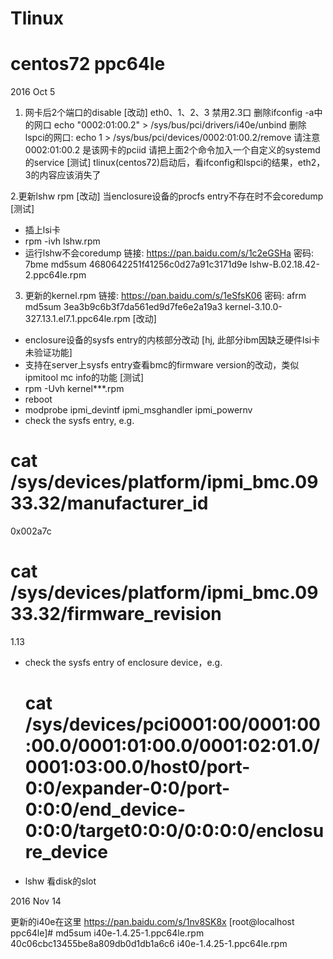 # Tlinux
# centos72 ppc64le
2016 Oct 5

1. 网卡后2个端口的disable
[改动]
 eth0、1、2、3 禁用2.3口
删除ifconfig -a中的网口
 echo "0002:01:00.2" >  /sys/bus/pci/drivers/i40e/unbind 
删除 lspci的网口:
 echo 1 > /sys/bus/pci/devices/0002\:01\:00.2/remove
请注意0002:01:00.2 是该网卡的pciid
请把上面2个命令加入一个自定义的systemd的service
[测试]
tlinux(centos72)启动后，看ifconfig和lspci的结果，eth2，3的内容应该消失了

2.更新lshw rpm
[改动]
当enclosure设备的procfs entry不存在时不会coredump
[测试]
 - 插上lsi卡
 - rpm -ivh lshw.rpm
 - 运行lshw不会coredump
链接: https://pan.baidu.com/s/1c2eGSHa 密码: 7bme
md5sum 4680642251f41256c0d27a91c3171d9e  lshw-B.02.18.42-2.ppc64le.rpm

3. 更新的kernel.rpm
链接: https://pan.baidu.com/s/1eSfsK06 密码: afrm
md5sum 3ea3b9c6b3f7da561ed9d7fe6e2a19a3  kernel-3.10.0-327.13.1.el7.1.ppc64le.rpm
[改动]
- enclosure设备的sysfs entry的内核部分改动 [hj, 此部分ibm因缺乏硬件lsi卡未验证功能]
- 支持在server上sysfs entry查看bmc的firmware version的改动，类似ipmitool mc info的功能
[测试]
- rpm -Uvh kernel***.rpm
- reboot
- modprobe ipmi_devintf ipmi_msghandler ipmi_powernv
- check the sysfs entry, e.g.
 # cat /sys/devices/platform/ipmi_bmc.0933.32/manufacturer_id
 0x002a7c
 # cat /sys/devices/platform/ipmi_bmc.0933.32/firmware_revision
 1.13
 - check the sysfs entry of enclosure device，e.g.
   # cat /sys/devices/pci0001:00/0001:00:00.0/0001:01:00.0/0001:02:01.0/0001:03:00.0/host0/port-0:0/expander-0:0/port-0:0:0/end_device-0:0:0/target0:0:0/0:0:0:0/enclosure_device
 - lshw 看disk的slot


2016 Nov 14

更新的i40e在这里
https://pan.baidu.com/s/1nv8SK8x
[root@localhost ppc64le]# md5sum i40e-1.4.25-1.ppc64le.rpm 
40c06cbc13455be8a809db0d1db1a6c6  i40e-1.4.25-1.ppc64le.rpm
